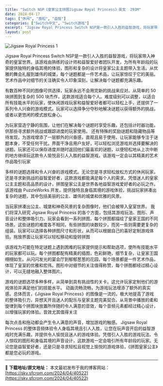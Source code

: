 ```yaml
---
title: "Switch NSP《皇家公主拼图Jigsaw Royal Princess》英文  293M"
date: 2024-04-17
tags: ["休闲", "放松", "益智"]
categories: ["Switch中文", "Switch游戏"]
excerpt: "Jigsaw Royal Princess Switch NSP是一款引人入胜的益智游戏，将玩家带入神奇的皇室世界。该游戏由熟练的设计师和益智爱好者团队开发，为所有年龄段的玩家提供独特的身临其境的体验，图形和复杂的设计将皇家公主主题带入生活。从优雅的舞会礼服到雄伟的城堡，每个谜题都是一件艺术品，让玩&hellip;"
layout: post
---
```


<img class="aligncenter" src="https://sky.sfcrom.com/wp-content/uploads/2024/04/20240417110044-62d25.jpeg" alt="Jigsaw Royal Princess 1" />

Jigsaw Royal Princess Switch NSP是一款引人入胜的益智游戏，将玩家带入神奇的皇室世界。该游戏由熟练的设计师和益智爱好者团队开发，为所有年龄段的玩家提供独特的身临其境的体验，图形和复杂的设计将皇家公主主题带入生活。从优雅的舞会礼服到雄伟的城堡，每个谜题都是一件艺术品，让玩家惊叹于它的美丽。艺术作品中对细节的关注确实令人印象深刻，让解决每个谜题都充满乐趣。

有数百种不同的图像可供选择，玩家永远不会用完新的挑战来应对。从简单的 50 块拼图到复杂的 500 块杰作，这款游戏适合每个人。难度级别可以调整，以适合所有技能水平的玩家，使休闲游戏玩家和益智爱好者都可以轻松上手，还提供了一系列令人兴奋的游戏模式。玩家可以选择争分夺秒地解决谜题以获得额外的挑战，或者以更悠闲的模式放松身心。

为玩家营造宁静的氛围，让他们在解决每个谜题时享受乐趣，还包括计时器功能，供那些寻求额外挑战或跟踪进度的玩家使用。
还有特殊的奖励谜题和隐藏物品等待发现，为游戏增添了一层额外的兴奋感，直观且易于使用，让玩家能够专注于谜题本身，不受任何干扰。界面干净且用户友好，可以轻松浏览游戏并选择要解决的谜题。玩家还可以保存进度并随时返回他们最喜欢的谜题，以便轻松地从上次中断的地方继续玩这款令人愉悦且引人入胜的益智游戏，该游戏一定会以其精美的艺术作品吸引玩家

多样的谜题选择和令人兴奋的游戏模式。无论您是寻求轻松放松方式的休闲玩家，还是寻求新挑战的益智爱好者，这款游戏都能满足每个人的需求。凭借迷人的皇家公主主题和高品质的设计，拼图皇家公主是世界各地益智游戏爱好者的必玩之作。该游戏由 PuzzleWorks 开发，提供独特且身临其境的游戏体验，挑战玩家拼凑出复杂的谜题，其中包括美丽的公主、雄伟的城堡和优雅的风景。

当玩家拼凑出公主、城堡和神奇风景的复杂图像时，他们会被带入皇室世界。
我们将深入研究 Jigsaw Royal Princess 的各个方面，包括其游戏玩法、图形、声音设计和整体吸引力。玩家会看到一系列拼图，每个拼图都描绘了皇家王国的不同场景。这些谜题的难度各不相同，有些拼图的块数较少，而另一些则需要更复杂的组装。玩家可以选择各种拼图尺寸和形状，从而可以根据自己的喜好定制游戏体验。拖放界面让玩家可以轻松移动和旋转拼图

该游戏为可能在特定谜题上遇到困难的玩家提供提示和帮助选项，使所有技能水平的玩家都可以玩。每个拼图都配有精美的插图，色彩鲜艳，细节复杂，让皇家王国栩栩如生。从闪闪发光的宴会厅到郁郁葱葱的花园，每个场景都是一件艺术作品，体现了皇室的优雅和宏伟。图形中对细节的关注值得称赞，每个拼图都经过精心设计，可以无缝地融入整体图片。

游戏的谜题选项多种多样，从简单到具有挑战性的关卡。这允许玩家定制他们的游戏体验并满足他们的技能水平。
动画流畅流畅，为游戏玩法增添了额外的真实感。总体而言，《Jigsaw Royal Princess》的图像是一流的，极大地提高了游戏的整体吸引力，异想天开且迷人的配乐与皇家主题完美契合。从背景中播放的柔和旋律到每个拼图块放置所伴随的令人满意的音效，每个音频元素都经过精心设计，以增强玩家的体验。音效尤其值得关注

每次点击和拖动都会产生令人满意的声音，增加游戏的触感。 Jigsaw Royal Princess 的整体音频体验令人身临其境且引人入胜，让您在玩声音开启的益智游戏时充满乐趣，并提供令人愉悦且迷人的游戏体验。凭借引人入胜的游戏玩法、令人惊叹的图形和身临其境的声音设计，这款游戏一定会吸引所有年龄段的玩家。无论您是益智爱好者，还是只是寻求轻松且视觉上愉悦的游戏体验，《拼图皇家公主》都是您必玩的游戏。

---
📖 **下载地址/原文地址：** 本文最初发布于我的博客网站：[https://sky.sfcrom.com/2024/04/40522](https://sky.sfcrom.com/2024/04/40522)
